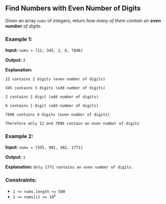 <h2>Find Numbers with Even Number of Digits</h2>


<p>Given an array <code>nums</code> of integers, return <i>how many of them contain an <b>even number</b> of digits</i>.</p>


<h3>Example 1:</h3>
<p><b>Input:</b> <code>nums = [12, 345, 2, 6, 7896]</code></p>
<p><b>Output:</b> <code>2</code></p>
<p><b>Explanation:</b> <code><br>
12 contains 2 digits (even number of digits)<br>
345 contains 3 digits (odd number of digits)<br>
2 contains 1 digit (odd number of digits)<br>
6 contains 1 digit (odd number of digits)<br>
7896 contains 4 digits (even number of digits)<br>
Therefore only 12 and 7896 contain an even number of digits</code></p>

<h3>Example 2:</h3>
<p><b>Input:</b> <code>nums = [555, 901, 482, 1771]</code></p>
<p><b>Output:</b> <code>1</code></p>
<p><b>Explanation:</b> <code>Only 1771 contains an even number of digits.</code></p>


<h3>Constraints:</h3>
<ul>
    <li><code>1 <= nums.length <= 500</code></li>
    <li><code>1 <= nums[i] <= 10<sup>5</sup></code></li>
</ul>